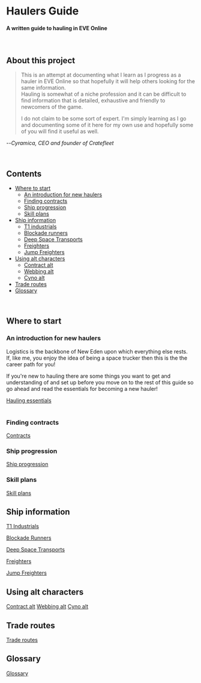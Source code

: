 # Haulers Guide #
#### A written guide to hauling in EVE Online
<br>  

## About this project
>This is an attempt at documenting what I learn as I progress as a hauler in EVE Online so that hopefully it will help others looking for the same information.  
Hauling is somewhat of a niche profession and it can be difficult to find information that is detailed, exhaustive and friendly to newcomers of the game.
>
>I do not claim to be some sort of expert. I'm simply learning as I go and documenting some of it here for my own use and hopefully some of you will find it useful as well.
>
 --<cite>Cyramica, CEO and founder of Cratefleet</cite>

<br>

## Contents

- [Where to start](#where-to-stat)
  - [An introduction for new haulers](#an-introduction-for-new-haulers)
  - [Finding contracts](#finding-contracts)
  - [Ship progression](#ship-progression)
  - [Skill plans](#skill-plans)
- [Ship information](#ship-information)
  - [T1 industrials](#t1-industrials)
  - [Blockade runners](#blockade-runners)
  - [Deep Space Transports](#deep-space-transports)
  - [Freighters](#freighters)
  - [Jump Freighters](#jump-freighters)
- [Using alt characters](#using-alt-characters)
  - [Contract alt](#contract-alt)
  - [Webbing alt](#webbing-alt)
  - [Cyno alt](#cyno-alt)
- [Trade routes](#trade-routes)
- [Glossary](#glossary)

<br>

## Where to start

### An introduction for new haulers
Logistics is the backbone of New Eden upon which everything else rests.  
If, like me, you enjoy the idea of being a space trucker then this is the the career path for you!

If you're new to hauling there are some things you want to get and understanding of and set up before you move on to the rest of this guide so go ahead and read the essentials for becoming a new hauler!

[Hauling essentials](docs/essentials.md)
<br><br>


### Finding contracts
[Contracts](contracts.md)

### Ship progression
[Ship progression](ship-progression.md)

### Skill plans
[Skill plans](skill-plans.md)

## Ship information
[T1 Industrials](t1-industrials.md)

[Blockade Runners](blockade-runners.md)

[Deep Space Transports](deep-space-transports.md)

[Freighters](freighters.md)

[Jump Freighters](jump-freighters.md)


## Using alt characters
[Contract alt](contract-alt.md)
[Webbing alt](webbing-alt.md)
[Cyno alt](cyno-alt.md)

## Trade routes
[Trade routes](trade-routes.md)

## Glossary
[Glossary](glossary.md)

